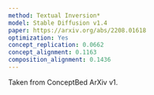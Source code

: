 ```yaml
---
method: Textual Inversion*
model: Stable Diffusion v1.4
paper: https://arxiv.org/abs/2208.01618
optimization: Yes
concept_replication: 0.0662
concept_alignment: 0.1163
composition_alignment: 0.1436
---
```


Taken from ConceptBed ArXiv v1.